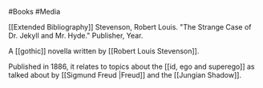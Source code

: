 #Books #Media 

[[Extended Bibliography]]
Stevenson, Robert Louis. "The Strange Case of Dr. Jekyll and Mr. Hyde." Publisher, Year.

A [[gothic]] novella written by [[Robert Louis Stevenson]].

Published in 1886, it relates to topics about the [[id, ego and superego]] as talked about by [[Sigmund Freud |Freud]] and the [[Jungian Shadow]]. 